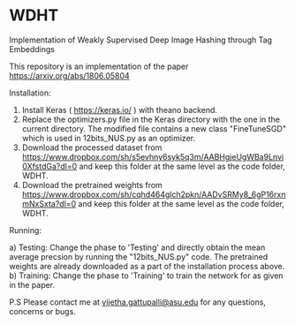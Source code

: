 # WDHT
Implementation of Weakly Supervised Deep Image Hashing through Tag Embeddings


This repository is an implementation of the paper https://arxiv.org/abs/1806.05804


Installation:

1. Install Keras ( https://keras.io/ ) with theano backend. 
2. Replace the optimizers.py file in the Keras directory with the one in the current directory. The modified file contains a new class "FineTuneSGD" which is used in 12bits_NUS.py as an optimizer. 
3. Download the processed dataset from https://www.dropbox.com/sh/s5evhny6syk5q3m/AABHgjeUgWBa9Lnvi0XfstdGa?dl=0 and keep this folder at the same level as the code folder, WDHT.
4. Download the pretrained weights from https://www.dropbox.com/sh/cqhd464glch2pkn/AADvSRMy8_6gP16rxnmNxSxta?dl=0 and keep this folder at the same level as the code folder, WDHT. 


Running:

a) Testing: Change the phase to 'Testing' and directly obtain the mean average precsion by running the "12bits_NUS.py" code. The pretrained weights are already downloaded as a part of the installation process above. 
b) Training: Change the phase to 'Training' to train the network for as given in the paper. 


P.S 
Please contact me at vijetha.gattupalli@asu.edu for any questions, concerns or bugs. 
